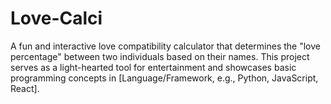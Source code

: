 # Love-Calci
A fun and interactive love compatibility calculator that determines the "love percentage" between two individuals based on their names. This project serves as a light-hearted tool for entertainment and showcases basic programming concepts in [Language/Framework, e.g., Python, JavaScript, React].
